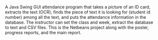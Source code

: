 A Java Swing GUI attendance program that takes a picture of an ID card, extracts the text (OCR), finds the piece of text it is looking for (student id number) among all the text,  and puts the attendance information in the database. The instructor can set the class and week, extract the database to text and CSV files. This is the Netbeans project along with the poster, progress reports, and the main report.
